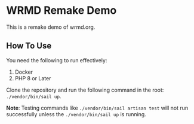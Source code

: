 # WRMD Remake Demo

This is a remake demo of wrmd.org.

## How To Use

You need the following to run effectively:

1. Docker
2. PHP 8 or Later

Clone the repository and run the following command in the root: `./vendor/bin/sail up`.

**Note**: Testing commands like `./vendor/bin/sail artisan test` will not run successfully unless the `./vendor/bin/sail up` is running.
